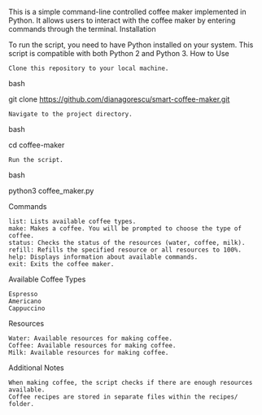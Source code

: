 This is a simple command-line controlled coffee maker implemented in Python. It allows users to interact with the coffee maker by entering commands through the terminal.
Installation

To run the script, you need to have Python installed on your system. This script is compatible with both Python 2 and Python 3.
How to Use

    Clone this repository to your local machine.

bash

git clone https://github.com/dianagorescu/smart-coffee-maker.git

    Navigate to the project directory.

bash

cd coffee-maker

    Run the script.

bash

python3 coffee_maker.py

Commands

    list: Lists available coffee types.
    make: Makes a coffee. You will be prompted to choose the type of coffee.
    status: Checks the status of the resources (water, coffee, milk).
    refill: Refills the specified resource or all resources to 100%.
    help: Displays information about available commands.
    exit: Exits the coffee maker.

Available Coffee Types 

    Espresso
    Americano
    Cappuccino

Resources

    Water: Available resources for making coffee.
    Coffee: Available resources for making coffee.
    Milk: Available resources for making coffee.

Additional Notes

    When making coffee, the script checks if there are enough resources available.
    Coffee recipes are stored in separate files within the recipes/ folder.
